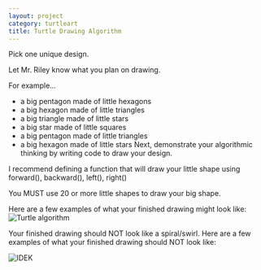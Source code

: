 ```yaml
---
layout: project
category: turtleart
title: Turtle Drawing Algorithm
---
```

Pick one unique design.

Let Mr. Riley know what you plan on drawing.

For example...
- a big pentagon made of little hexagons
- a big hexagon made of little triangles
- a big triangle made of little stars
- a big star made of little squares
- a big pentagon made of little triangles
- a big hexagon made of little stars
Next, demonstrate your algorithmic thinking by writing code to draw your design.

I recommend defining a function that will draw your little shape using forward(), backward(), left(), right()

You MUST use 20 or more little shapes to draw your big shape.

Here are a few examples of what your finished drawing might look like:
![Turtle algorithm](/apcsp/turtleart/drawingAlgorithm.PNG)

Your finished drawing should NOT look like a spiral/swirl. Here are a few examples of what your finished drawing should NOT look like:

![IDEK](/apcsp/turtleart/IDEK.PNG)
